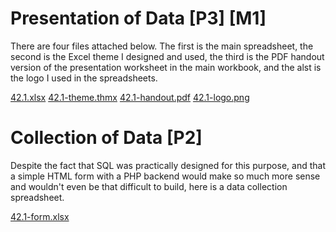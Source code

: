 # Presentation of Data [P3] [M1]

There are four files attached below. The first is the main spreadsheet, the second is the Excel theme I designed and used, the third is the PDF handout version of the presentation worksheet in the main workbook, and the alst is the logo I used in the spreadsheets.

<div class="f">
	<a href="/btec/file/office/42.1.xlsx">42.1.xlsx</a>
	<a href="/btec/file/office/42.1-theme.thmx">42.1-theme.thmx</a>
	<a href="/btec/file/office/42.1-handout.pdf">42.1-handout.pdf</a>
	<a href="/btec/file/img/42.1-logo.png">42.1-logo.png</a>
</div>

# Collection of Data [P2]

Despite the fact that SQL was practically designed for this purpose, and that a simple HTML form with a PHP backend would make so much more sense and wouldn't even be that difficult to build, here is a data collection spreadsheet.

<div class="f">
	<a href="/btec/file/office/42.1-form.xlsx">42.1-form.xlsx</a>
</div>
